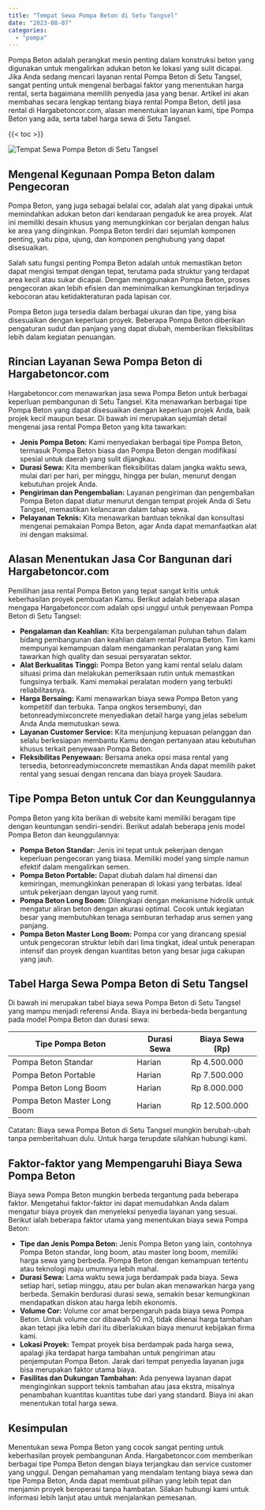 ```yaml
---
title: "Tempat Sewa Pompa Beton di Setu Tangsel"
date: "2023-08-07"
categories: 
  - "pompa"
---
```




Pompa Beton adalah perangkat mesin penting dalam konstruksi beton yang digunakan untuk mengalirkan adukan beton ke lokasi yang sulit dicapai. Jika Anda sedang mencari layanan rental Pompa Beton di Setu Tangsel, sangat penting untuk mengenal berbagai faktor yang menentukan harga rental, serta bagaimana memilih penyedia jasa yang benar. Artikel ini akan membahas secara lengkap tentang biaya rental Pompa Beton, detil jasa rental di Hargabetoncor.com, alasan menentukan layanan kami, tipe Pompa Beton yang ada, serta tabel harga sewa di Setu Tangsel.

{{< toc >}}

![Tempat Sewa Pompa Beton di Setu Tangsel](https://hargareadymixid.github.io/pompa/concrete-pump%20(21).png)

## Mengenal Kegunaan Pompa Beton dalam Pengecoran

Pompa Beton, yang juga sebagai belalai cor, adalah alat yang dipakai untuk memindahkan adukan beton dari kendaraan pengaduk ke area proyek. Alat ini memiliki desain khusus yang memungkinkan cor berjalan dengan halus ke area yang diinginkan. Pompa Beton terdiri dari sejumlah komponen penting, yaitu pipa, ujung, dan komponen penghubung yang dapat disesuaikan.

Salah satu fungsi penting Pompa Beton adalah untuk memastikan beton dapat mengisi tempat dengan tepat, terutama pada struktur yang terdapat area kecil atau sukar dicapai. Dengan menggunakan Pompa Beton, proses pengecoran akan lebih efisien dan meminimalkan kemungkinan terjadinya kebocoran atau ketidakteraturan pada lapisan cor.

Pompa Beton juga tersedia dalam berbagai ukuran dan tipe, yang bisa disesuaikan dengan keperluan proyek. Beberapa Pompa Beton diberikan pengaturan sudut dan panjang yang dapat diubah, memberikan fleksibilitas lebih dalam kegiatan penuangan.

## Rincian Layanan Sewa Pompa Beton di Hargabetoncor.com

Hargabetoncor.com menawarkan jasa sewa Pompa Beton untuk berbagai keperluan pembangunan di Setu Tangsel. Kita menawarkan berbagai tipe Pompa Beton yang dapat disesuaikan dengan keperluan projek Anda, baik projek kecil maupun besar. Di bawah ini merupakan sejumlah detail mengenai jasa rental Pompa Beton yang kita tawarkan:

- **Jenis Pompa Beton:** Kami menyediakan berbagai tipe Pompa Beton, termasuk Pompa Beton biasa dan Pompa Beton dengan modifikasi spesial untuk daerah yang sulit dijangkau.
- **Durasi Sewa:** Kita memberikan fleksibilitas dalam jangka waktu sewa, mulai dari per hari, per minggu, hingga per bulan, menurut dengan kebutuhan projek Anda.
- **Pengiriman dan Pengembalian:** Layanan pengiriman dan pengembalian Pompa Beton dapat diatur menurut dengan tempat projek Anda di Setu Tangsel, memastikan kelancaran dalam tahap sewa.
- **Pelayanan Teknis:** Kita menawarkan bantuan teknikal dan konsultasi mengenai pemakaian Pompa Beton, agar Anda dapat memanfaatkan alat ini dengan maksimal.

## Alasan Menentukan Jasa Cor Bangunan dari Hargabetoncor.com

Pemilihan jasa rental Pompa Beton yang tepat sangat kritis untuk keberhasilan proyek pembuatan Kamu. Berikut adalah beberapa alasan mengapa Hargabetoncor.com adalah opsi unggul untuk penyewaan Pompa Beton di Setu Tangsel:

- **Pengalaman dan Keahlian:** Kita berpengalaman puluhan tahun dalam bidang pembangunan dan keahlian dalam rental Pompa Beton. Tim kami mempunyai kemampuan dalam mengamankan peralatan yang kami tawarkan high quality dan sesuai persyaratan sektor.
- **Alat Berkualitas Tinggi:** Pompa Beton yang kami rental selalu dalam situasi prima dan melakukan pemeriksaan rutin untuk memastikan fungsinya terbaik. Kami memakai peralatan modern yang terbukti reliabilitasnya.
- **Harga Bersaing:** Kami menawarkan biaya sewa Pompa Beton yang kompetitif dan terbuka. Tanpa ongkos tersembunyi, dan betonreadymixconcrete menyediakan detail harga yang jelas sebelum Anda Anda memutuskan sewa.
- **Layanan Customer Service:** Kita menjunjung kepuasan pelanggan dan selalu berkesiapan membantu Kamu dengan pertanyaan atau kebutuhan khusus terkait penyewaan Pompa Beton.
- **Fleksibilitas Penyewaan:** Bersama aneka opsi masa rental yang tersedia, betonreadymixconcrete memastikan Anda dapat memilih paket rental yang sesuai dengan rencana dan biaya proyek Saudara.

## Tipe Pompa Beton untuk Cor dan Keunggulannya

Pompa Beton yang kita berikan di website kami memiliki beragam tipe dengan keuntungan sendiri-sendiri. Berikut adalah beberapa jenis model Pompa Beton dan keunggulannya:

- **Pompa Beton Standar:** Jenis ini tepat untuk pekerjaan dengan keperluan pengecoran yang biasa. Memiliki model yang simple namun efektif dalam mengalirkan semen.
- **Pompa Beton Portable:** Dapat diubah dalam hal dimensi dan kemiringan, memungkinkan penerapan di lokasi yang terbatas. Ideal untuk pekerjaan dengan layout yang rumit.
- **Pompa Beton Long Boom:** Dilengkapi dengan mekanisme hidrolik untuk mengatur aliran beton dengan akurasi optimal. Cocok untuk kegiatan besar yang membutuhkan tenaga semburan terhadap arus semen yang panjang.
- **Pompa Beton Master Long Boom:** Pompa cor yang dirancang spesial untuk pengecoran struktur lebih dari lima tingkat, ideal untuk penerapan intensif dan proyek dengan kuantitas beton yang besar juga cakupan yang jauh.

## Tabel Harga Sewa Pompa Beton di Setu Tangsel

Di bawah ini merupakan tabel biaya sewa Pompa Beton di Setu Tangsel yang mampu menjadi referensi Anda. Biaya ini berbeda-beda bergantung pada model Pompa Beton dan durasi sewa:

| Tipe Pompa Beton | Durasi Sewa | Biaya Sewa (Rp) |
| --- | --- | --- |
| Pompa Beton Standar | Harian | Rp 4.500.000 |
| Pompa Beton Portable | Harian | Rp 7.500.000 |
| Pompa Beton Long Boom | Harian | Rp 8.000.000 |
| Pompa Beton Master Long Boom | Harian | Rp 12.500.000 |

Catatan: Biaya sewa Pompa Beton di Setu Tangsel mungkin berubah-ubah tanpa pemberitahuan dulu. Untuk harga terupdate silahkan hubungi kami.

## Faktor-faktor yang Mempengaruhi Biaya Sewa Pompa Beton

Biaya sewa Pompa Beton mungkin berbeda tergantung pada beberapa faktor. Mengetahui faktor-faktor ini dapat memudahkan Anda dalam mengatur biaya proyek dan menyeleksi penyedia layanan yang sesuai. Berikut ialah beberapa faktor utama yang menentukan biaya sewa Pompa Beton:

- **Tipe dan Jenis Pompa Beton:** Jenis Pompa Beton yang lain, contohnya Pompa Beton standar, long boom, atau master long boom, memiliki harga sewa yang berbeda. Pompa Beton dengan kemampuan tertentu atau teknologi maju umumnya lebih mahal.
- **Durasi Sewa:** Lama waktu sewa juga berdampak pada biaya. Sewa setiap hari, setiap minggu, atau per bulan akan menawarkan harga yang berbeda. Semakin berdurasi durasi sewa, semakin besar kemungkinan mendapatkan diskon atau harga lebih ekonomis.
- **Volume Cor:** Volume cor amat berpengaruh pada biaya sewa Pompa Beton. Untuk volume cor dibawah 50 m3, tidak dikenai harga tambahan akan tetapi jika lebih dari itu diberlakukan biaya menurut kebijakan firma kami.
- **Lokasi Proyek:** Tempat proyek bisa berdampak pada harga sewa, apalagi jika terdapat harga tambahan untuk pengiriman atau penjemputan Pompa Beton. Jarak dari tempat penyedia layanan juga bisa merupakan faktor utama biaya.
- **Fasilitas dan Dukungan Tambahan:** Ada penyewa layanan dapat menginginkan support teknis tambahan atau jasa ekstra, misalnya penambahan kuantitas kuantitas tube dari yang standard. Biaya ini akan menentukan total harga sewa.

## Kesimpulan

Menentukan sewa Pompa Beton yang cocok sangat penting untuk keberhasilan proyek pembangunan Anda. Hargabetoncor.com memberikan berbagai tipe Pompa Beton dengan biaya terjangkau dan service customer yang unggul. Dengan pemahaman yang mendalam tentang biaya sewa dan tipe Pompa Beton, Anda dapat membuat pilihan yang lebih tepat dan menjamin proyek beroperasi tanpa hambatan. Silakan hubungi kami untuk informasi lebih lanjut atau untuk menjalankan pemesanan.
